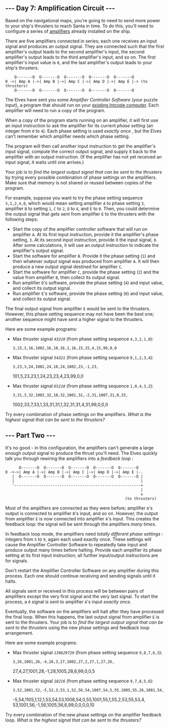 ## \--- Day 7: Amplification Circuit ---

Based on the navigational maps, you're going to need to send more power to
your ship's thrusters to reach Santa in time. To do this, you'll need to
configure a series of [amplifiers](https://en.wikipedia.org/wiki/Amplifier)
already installed on the ship.

There are five amplifiers connected in series; each one receives an input
signal and produces an output signal. They are connected such that the first
amplifier's output leads to the second amplifier's input, the second
amplifier's output leads to the third amplifier's input, and so on. The first
amplifier's input value is `0`, and the last amplifier's output leads to your
ship's thrusters.

    
    
        O-------O  O-------O  O-------O  O-------O  O-------O
    0 ->| Amp A |->| Amp B |->| Amp C |->| Amp D |->| Amp E |-> (to thrusters)
        O-------O  O-------O  O-------O  O-------O  O-------O
    

The Elves have sent you some _Amplifier Controller Software_ (your puzzle
input), a program that should run on your [existing Intcode computer](5). Each
amplifier will need to run a copy of the program.

When a copy of the program starts running on an amplifier, it will first use
an input instruction to ask the amplifier for its current _phase setting_ (an
integer from `0` to `4`). Each phase setting is used _exactly once_ , but the
Elves can't remember which amplifier needs which phase setting.

The program will then call another input instruction to get the amplifier's
input signal, compute the correct output signal, and supply it back to the
amplifier with an output instruction. (If the amplifier has not yet received
an input signal, it waits until one arrives.)

Your job is to _find the largest output signal that can be sent to the
thrusters_ by trying every possible combination of phase settings on the
amplifiers. Make sure that memory is not shared or reused between copies of
the program.

For example, suppose you want to try the phase setting sequence `3,1,2,4,0`,
which would mean setting amplifier `A` to phase setting `3`, amplifier `B` to
setting `1`, `C` to `2`, `D` to `4`, and `E` to `0`. Then, you could determine
the output signal that gets sent from amplifier `E` to the thrusters with the
following steps:

  * Start the copy of the amplifier controller software that will run on amplifier `A`. At its first input instruction, provide it the amplifier's phase setting, `3`. At its second input instruction, provide it the input signal, `0`. After some calculations, it will use an output instruction to indicate the amplifier's output signal.
  * Start the software for amplifier `B`. Provide it the phase setting (`1`) and then whatever output signal was produced from amplifier `A`. It will then produce a new output signal destined for amplifier `C`.
  * Start the software for amplifier `C`, provide the phase setting (`2`) and the value from amplifier `B`, then collect its output signal.
  * Run amplifier `D`'s software, provide the phase setting (`4`) and input value, and collect its output signal.
  * Run amplifier `E`'s software, provide the phase setting (`0`) and input value, and collect its output signal.

The final output signal from amplifier `E` would be sent to the thrusters.
However, this phase setting sequence may not have been the best one; another
sequence might have sent a higher signal to the thrusters.

Here are some example programs:

  * Max thruster signal _`43210`_ (from phase setting sequence `4,3,2,1,0`):
    
        3,15,3,16,1002,16,10,16,1,16,15,15,4,15,99,0,0

  * Max thruster signal _`54321`_ (from phase setting sequence `0,1,2,3,4`):
    
        3,23,3,24,1002,24,10,24,1002,23,-1,23,  
    101,5,23,23,1,24,23,23,4,23,99,0,0

  * Max thruster signal _`65210`_ (from phase setting sequence `1,0,4,3,2`):
    
        3,31,3,32,1002,32,10,32,1001,31,-2,31,1007,31,0,33,  
    1002,33,7,33,1,33,31,31,1,32,31,31,4,31,99,0,0,0

Try every combination of phase settings on the amplifiers. _What is the
highest signal that can be sent to the thrusters?_

## \--- Part Two ---

It's no good - in this configuration, the amplifiers can't generate a large
enough output signal to produce the thrust you'll need. The Elves quickly talk
you through rewiring the amplifiers into a _feedback loop_ :

    
    
          O-------O  O-------O  O-------O  O-------O  O-------O
    0 -+->| Amp A |->| Amp B |->| Amp C |->| Amp D |->| Amp E |-.
       |  O-------O  O-------O  O-------O  O-------O  O-------O |
       |                                                        |
       '--------------------------------------------------------+
                                                                |
                                                                v
                                                         (to thrusters)
    

Most of the amplifiers are connected as they were before; amplifier `A`'s
output is connected to amplifier `B`'s input, and so on. _However,_ the output
from amplifier `E` is now connected into amplifier `A`'s input. This creates
the feedback loop: the signal will be sent through the amplifiers _many
times_.

In feedback loop mode, the amplifiers need _totally different phase settings_
: integers from `5` to `9`, again each used exactly once. These settings will
cause the Amplifier Controller Software to repeatedly take input and produce
output many times before halting. Provide each amplifier its phase setting at
its first input instruction; all further input/output instructions are for
signals.

Don't restart the Amplifier Controller Software on any amplifier during this
process. Each one should continue receiving and sending signals until it
halts.

All signals sent or received in this process will be between pairs of
amplifiers except the very first signal and the very last signal. To start the
process, a `0` signal is sent to amplifier `A`'s input _exactly once_.

Eventually, the software on the amplifiers will halt after they have processed
the final loop. When this happens, the last output signal from amplifier `E`
is sent to the thrusters. Your job is to _find the largest output signal that
can be sent to the thrusters_ using the new phase settings and feedback loop
arrangement.

Here are some example programs:

  * Max thruster signal _`139629729`_ (from phase setting sequence `9,8,7,6,5`):
    
        3,26,1001,26,-4,26,3,27,1002,27,2,27,1,27,26,  
    27,4,27,1001,28,-1,28,1005,28,6,99,0,0,5

  * Max thruster signal _`18216`_ (from phase setting sequence `9,7,8,5,6`):
    
        3,52,1001,52,-5,52,3,53,1,52,56,54,1007,54,5,55,1005,55,26,1001,54,  
    -5,54,1105,1,12,1,53,54,53,1008,54,0,55,1001,55,1,55,2,53,55,53,4,  
    53,1001,56,-1,56,1005,56,6,99,0,0,0,0,10

Try every combination of the new phase settings on the amplifier feedback
loop. _What is the highest signal that can be sent to the thrusters?_

